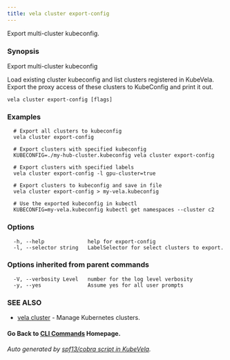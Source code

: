 ```yaml
---
title: vela cluster export-config
---
```


Export multi-cluster kubeconfig.

### Synopsis

Export multi-cluster kubeconfig

 Load existing cluster kubeconfig and list clusters registered in KubeVela. Export the proxy access of these clusters to KubeConfig and print it out.

```
vela cluster export-config [flags]
```

### Examples

```
  # Export all clusters to kubeconfig
  vela cluster export-config
  
  # Export clusters with specified kubeconfig
  KUBECONFIG=./my-hub-cluster.kubeconfig vela cluster export-config
  
  # Export clusters with specified labels
  vela cluster export-config -l gpu-cluster=true
  
  # Export clusters to kubeconfig and save in file
  vela cluster export-config > my-vela.kubeconfig
  
  # Use the exported kubeconfig in kubectl
  KUBECONFIG=my-vela.kubeconfig kubectl get namespaces --cluster c2
```

### Options

```
  -h, --help              help for export-config
  -l, --selector string   LabelSelector for select clusters to export.
```

### Options inherited from parent commands

```
  -V, --verbosity Level   number for the log level verbosity
  -y, --yes               Assume yes for all user prompts
```

### SEE ALSO

* [vela cluster](vela_cluster)	 - Manage Kubernetes clusters.

#### Go Back to [CLI Commands](vela) Homepage.


###### Auto generated by [spf13/cobra script in KubeVela](https://github.com/kubevela/kubevela/tree/master/hack/docgen).
